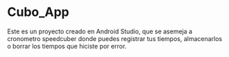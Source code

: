 # Cubo_App
Este es un proyecto creado en Android Studio, que se asemeja a cronometro speedcuber donde puedes registrar tus tiempos, almacenarlos o borrar los tiempos que hiciste por error.
